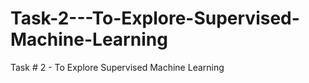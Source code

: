 # Task-2---To-Explore-Supervised-Machine-Learning
Task # 2 - To Explore Supervised Machine Learning
